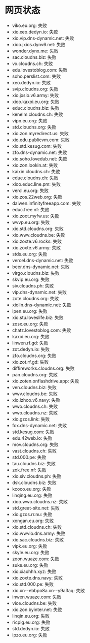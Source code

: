 # 网页状态
- viko.eu.org: 失败
- xio.xeo.dedyn.io: 失败
- xio.vip.dns-dynamic.net: 失败
- xioo.jxios.dynv6.net: 失败
- wonder.dynx.me: 失败
- sac.cloudns.biz: 失败
- vx.cloudns.ch: 失败
- edu.lovestoblog.com: 失败
- soho.perslist.com: 失败
- xeo.dedyn.io: 失败
- svip.cloudns.org: 失败
- xio.jxsio.v6.army: 失败
- xioo.kaxoi.eu.org: 失败
- educ.cloudns.biz: 失败
- kenelm.cloudns.ch: 失败
- vipn.eu.org: 失败
- std.cloudns.org: 失败
- xio.zon.myredirect.us: 失败
- xio.edu.publicvm.com: 失败
- xio.std.kesug.com: 失败
- zfo.dns-dynamic.net: 失败
- xio.soho.lovedub.net: 失败
- xio.zon.lookin.at: 失败
- kaixin.cloudns.ch: 失败
- cdue.cloudns.ch: 失败
- xioo.educ.line.pm: 失败
- vercl.eu.org: 失败
- xio.zos.22web.org: 失败
- daiwen.infinityfreeapp.com: 失败
- educ.free.nf: 失败
- xio.zoot.myfw.us: 失败
- wvvp.eu.org: 失败
- xio.std.cloudns.org: 失败
- xio.wwv.cloudns.be: 失败
- xio.zoxte.v6.rocks: 失败
- xio.zoxte.v6.army: 失败
- stds.eu.org: 失败
- vercel.dns-dynamic.net: 失败
- beer.dns-dynamic.net: 失败
- virgo.cloudns.biz: 失败
- skvip.eu.org: 失败
- siv.cloudns.ph: 失败
- vip.dns-dynamic.net: 失败
- zote.cloudns.org: 失败
- xiolin.dns-dynamic.net: 失败
- ipen.eu.org: 失败
- xio.stu.loveslife.biz: 失败
- zosx.eu.org: 失败
- chatz.lovestoblog.com: 失败
- kaxoi.eu.org: 失败
- linwen.rf.gd: 失败
- zot.dedyn.io: 失败
- zfo.cloudns.org: 失败
- xio.zot.rf.gd: 失败
- diffireworks.cloudns.org: 失败
- pan.cloudns.org: 失败
- xio.zoten.onflashdrive.app: 失败
- ven.cloudns.biz: 失败
- wwv.cloudns.be: 失败
- xio.lzhoo.v6.navy: 失败
- wwo.cloudns.ch: 失败
- wwo.cloudns.nz: 失败
- xio.gzos.link: 失败
- fox.dns-dynamic.net: 失败
- std.kesug.com: 失败
- edu.42web.io: 失败
- mov.cloudns.org: 失败
- vast.cloudns.ch: 失败
- std.000.pe: 失败
- tau.cloudns.biz: 失败
- zok.free.nf: 失败
- xio.siv.cloudns.ph: 失败
- dsk.cloudns.biz: 失败
- kcoco.eu.org: 失败
- linqing.eu.org: 失败
- xioo.wwo.cloudns.nz: 失败
- std.great-site.net: 失败
- xio.gzos.rr.nu: 失败
- xongan.eu.org: 失败
- xio.std.cloudns.ch: 失败
- xio.wwvio.dns.army: 失败
- xio.sac.cloudns.biz: 失败
- vipk.eu.org: 失败
- skyle.eu.org: 失败
- zoon.wuaze.com: 失败
- suke.eu.org: 失败
- xio.xiaohhh.xyz: 失败
- xio.zoxte.dns.navy: 失败
- xio.std.000.pe: 失败
- xio.xn--ebbpo8a.xn--y9a3aq: 失败
- inwen.wuaze.com: 失败
- vice.cloudns.be: 失败
- xio.zon.byinter.net: 失败
- linqin.eu.org: 失败
- ricpig.eu.org: 失败
- std.dedyn.io: 失败
- ipzo.eu.org: 失败
